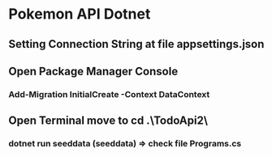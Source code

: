 # Pokemon API Dotnet

## Setting Connection String at file appsettings.json
## Open Package Manager Console 
### Add-Migration InitialCreate -Context DataContext

## Open Terminal move to cd .\TodoApi2\
### dotnet run seeddata (seeddata) => check file Programs.cs
